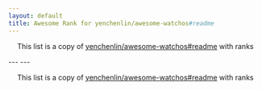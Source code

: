 ```yaml
---
layout: default
title: Awesome Rank for yenchenlin/awesome-watchos#readme
---
```


<p align="center">
	This list is a copy of <a href="https://github.com/yenchenlin/awesome-watchos#readme">yenchenlin/awesome-watchos#readme</a> with ranks
</p>
---
---
<p align="center">
	This list is a copy of <a href="https://github.com/yenchenlin/awesome-watchos#readme">yenchenlin/awesome-watchos#readme</a> with ranks
</p>
